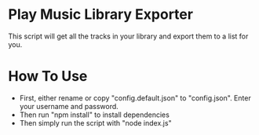 # Play Music Library Exporter

This script will get all the tracks in your library and export them to a list for you.

# How To Use

- First, either rename or copy "config.default.json" to "config.json". Enter your username and password.
- Then run "npm install" to install dependencies
- Then simply run the script with "node index.js"
